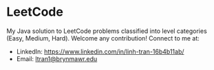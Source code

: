 # LeetCode

My Java solution to LeetCode problems classified into level categories (Easy, Medium, Hard). Welcome any contribution!
Connect to me at: 
- LinkedIn: https://www.linkedin.com/in/linh-tran-16b4b11ab/
- Email: ltran1@brynmawr.edu
